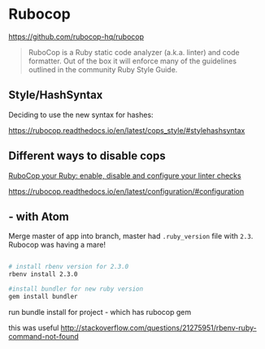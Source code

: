 # Rubocop

https://github.com/rubocop-hq/rubocop

>RuboCop is a Ruby static code analyzer (a.k.a. linter) and code formatter. Out of the box it will enforce many of the guidelines outlined in the community Ruby Style Guide.

## Style/HashSyntax

Deciding to use the new syntax for hashes:

https://rubocop.readthedocs.io/en/latest/cops_style/#stylehashsyntax


## Different ways to disable cops

[RuboCop your Ruby: enable, disable and configure your linter checks](https://medium.freecodecamp.org/rubocop-enable-disable-and-configure-linter-checks-for-your-ruby-code-475fbf11046a#3f8e)

https://rubocop.readthedocs.io/en/latest/configuration/#configuration

## - with Atom

Merge master of app into branch, master had `.ruby_version` file with `2.3`.
Rubocop was having a mare!

```bash

# install rbenv version for 2.3.0
rbenv install 2.3.0

#install bundler for new ruby version
gem install bundler
```

run bundle install for project - which has rubocop gem

this was useful http://stackoverflow.com/questions/21275951/rbenv-ruby-command-not-found
